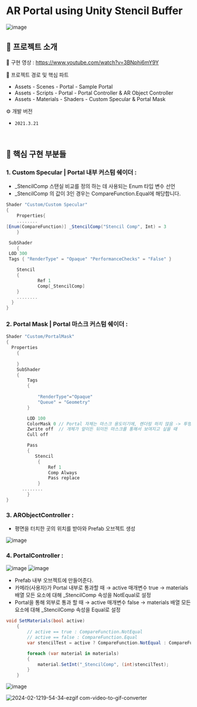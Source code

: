 # AR Portal using Unity Stencil Buffer
![image](https://github.com/KimGyoungTae/AR_Portal/assets/83820089/2bc3e135-5091-483b-9965-999335d4cad7)
<br>

## 📝 프로젝트  소개

🎥 구현 영상 : https://www.youtube.com/watch?v=3BNphi6mY9Y

📌 프로젝트 경로 및 핵심 파트
- Assets - Scenes - Portal - Sample Portal
- Assets - Scripts - Portal - Portal Controller & AR Object Controller
- Assets - Materials - Shaders - Custom Specular & Portal Mask

⚙️ 개발 버전
- `2021.3.21`

<br>

## 🔎 핵심 구현 부분들

### 1. Custom Specular | Portal 내부 커스텀 쉐이더 : 
- _StencilComp 스탠실 비교를 정의 하는 데 사용되는 Enum 타입 변수 선언
- _StencilComp 의 값이 3인 경우는 CompareFunction.Equal에 해당합니다.

```cs
Shader "Custom/Custom Specular"
{
    Properties{
    ........
[Enum(CompareFunction)] _StencilComp("Stencil Comp", Int) = 3
    }

 SubShader
    {
 LOD 300
 Tags { "RenderType" = "Opaque" "PerformanceChecks" = "False" }

    Stencil
    {
            Ref 1
            Comp[_StencilComp]
    }
    ........
  }
}
```

### 2. Portal Mask | Portal 마스크 커스텀 쉐이더 :

```cs
Shader "Custom/PortalMask"
{
  Properties
    {
        
    }
    SubShader
    {
        Tags 
        { 
            
            "RenderType"="Opaque"
            "Queue" = "Geometry"
        }

        LOD 100
        ColorMask 0 // Portal 자체는 마스크 용도이기에, 렌더링 하지 않음 -> 투명색으로 변환
        Zwrite off  // 개체가 앞이든 뒤이든 마스크를 통해서 보여지고 싶을 때 
        Cull off

        Pass
        {
           Stencil
            {
                Ref 1
                Comp Always
                Pass replace
            }
      ........
        }
}
```

### 3. ARObjectController :
   
- 평면을 터치한 곳의 위치를 받아와 Prefab 오브젝트 생성

![image](https://github.com/KimGyoungTae/AR_Portal/assets/83820089/32b702a5-e6b9-4d2d-acdb-4aa7e3f1c3f9)


### 4. PortalController :
  
  ![image](https://github.com/KimGyoungTae/AR_Portal/assets/83820089/6ca76178-afec-4d68-b972-6972ee13ab29)
  ![image](https://github.com/KimGyoungTae/AR_Portal/assets/83820089/22535760-8dfa-4380-b704-e06752bae847)

- Prefab 내부 오브젝트에 만들어준다.
- 카메라(사용자)가 Portal 내부로 통과할 때 → active 매개변수 true → materials 배열 모든 요소에 대해 _StencilComp 속성을 NotEqual로 설정
- Portal을 통해 외부로 통과 할 때 → active 매개변수 false → materials 배열 모든 요소에 대해 _StencilComp 속성을 Equal로 설정

```cs
void SetMaterials(bool active)
    {
        // active == true : CompareFunction.NotEqual
        // active == false : CompareFunction.Equal
        var stencilTest = active ? CompareFunction.NotEqual : CompareFunction.Equal;

        foreach (var material in materials)
        {
            material.SetInt("_StencilComp", (int)stencilTest);
        }
    }
```

![image](https://github.com/KimGyoungTae/AR_Portal/assets/83820089/e2998c07-d897-4668-806b-6f988d374c40)

![2024-02-1219-54-34-ezgif com-video-to-gif-converter](https://github.com/KimGyoungTae/AR_Portal/assets/83820089/54712b2f-f091-4053-8a08-f67b6c9460f7)

